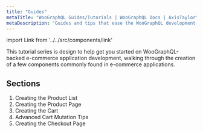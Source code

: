 ```yaml
---
title: "Guides"
metaTitle: "WooGraphQL Guides/Tutorials | WooGraphQL Docs | AxisTaylor"
metaDescription: "Guides and tips that ease the WooGraphQL development process"
---
```


import Link from '../../src/components/link'

This tutorial series is design to help get you started on WooGraphQL-backed e-commerce application development, walking through the creation of a few components commonly found in e-commerce applications.

## Sections
1. <Link to="/guides/1-index">Creating the Product List</Link>
2. <Link to="/guides/2-index">Creating the Product Page</Link>
3. <Link to="/guides/3-index">Creating the Cart</Link>
4. <Link to="/guides/4-index">Advanced Cart Mutation Tips</Link>
5. <Link to="/guides/5-index">Creating the Checkout Page</Link>
